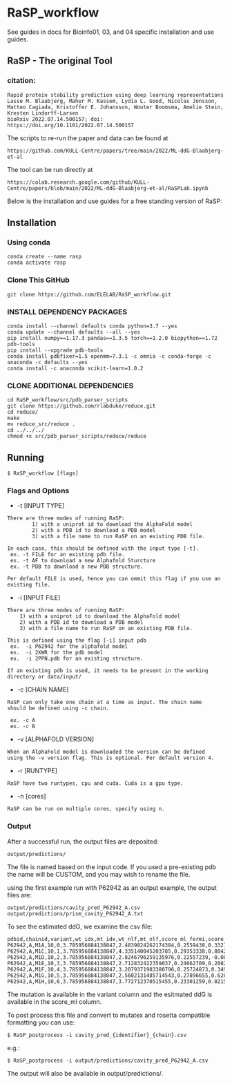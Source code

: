 # RaSP_workflow
See guides in docs for Bioinfo01, 03, and 04 specific installation and use guides.

## RaSP - The original Tool

### citation:
```
Rapid protein stability prediction using deep learning representations
Lasse M. Blaabjerg, Maher M. Kassem, Lydia L. Good, Nicolas Jonsson, Matteo Cagiada, Kristoffer E. Johansson, Wouter Boomsma, Amelie Stein, Kresten Lindorff-Larsen
bioRxiv 2022.07.14.500157; doi: https://doi.org/10.1101/2022.07.14.500157 
```
The scripts to re-run the paper and data can be found at
```
https://github.com/KULL-Centre/papers/tree/main/2022/ML-ddG-Blaabjerg-et-al
```
The tool can be run directly at
```
https://colab.research.google.com/github/KULL-Centre/papers/blob/main/2022/ML-ddG-Blaabjerg-et-al/RaSPLab.ipynb
```

Below is the installation and use guides for a free standing version of RaSP:

## Installation

### Using conda 

```
conda create --name rasp
conda activate rasp
```
### Clone This GitHub

```
git clone https://github.com/ELELAB/RaSP_workflow.git
```

### INSTALL DEPENDENCY PACKAGES
```
conda install --channel defaults conda python=3.7 --yes
conda update --channel defaults --all --yes
pip install numpy==1.17.3 pandas==1.3.5 torch==1.2.0 biopython==1.72 pdb-tools
pip install --upgrade pdb-tools
conda install pdbfixer=1.5 openmm=7.3.1 -c omnia -c conda-forge -c anaconda -c defaults --yes
conda install -c anaconda scikit-learn=1.0.2
```

### CLONE ADDITIONAL DEPENDENCIES
```
cd RaSP_workflow/src/pdb_parser_scripts
git clone https://github.com/rlabduke/reduce.git
cd reduce/
make
mv reduce_src/reduce .
cd ../../../
chmod +x src/pdb_parser_scripts/reduce/reduce

```

## Running
```
$ RaSP_workflow [flags]
```

### Flags and Options
* -t [INPUT TYPE]

```
There are three modes of running RaSP:
        1) with a uniprot id to download the AlphaFold model
        2) with a PDB id to download a PDB model
        3) with a file name to run RaSP on an existing PDB file.

In each case, this should be defined with the input type [-t].
 ex. -t FILE for an existing pdb file.
 ex. -t AF to download a new Alphafold Sturcture
 ex. -t PDB to download a new PDB structure. 

Per default FILE is used, hence you can ommit this flag if you use an existing file.

```


* -i [INPUT FILE]

```
There are three modes of running RaSP:
	1) with a uniprot id to download the AlphaFold model
	2) with a PDB id to download a PDB model
	3) with a file name to run RaSP on an existing PDB file.

This is defined using the flag [-i] input pdb
 ex.  -i P62942 for the alphafold model
 ex.  -i 2XWR for the pdb model
 ex.  -i 2PPN.pdb for an existing structure. 

If an existing pdb is used, it needs to be present in the working directory or data/input/

```

* -c [CHAIN NAME]

```
RaSP can only take one chain at a time as input. The chain name 
should be defined using -c chain. 

 ex. -c A
 ex. -c B
```

* -v [ALPHAFOLD VERSION] 

```
When an AlphaFold model is downloaded the version can be defined 
using the -v version flag. This is optional. Per default version 4. 
```

* -r [RUNTYPE]

```
RaSP have two runtypes, cpu and cuda. Cuda is a gpu type. 

```
* -n [cores]

```
RaSP can be run on multiple cores, specify using n.

```

### Output

After a successful run, the output files are deposited: 

```
output/predictions/
```

The file is named based on the input code. If you used a pre-existing pdb
the name will be CUSTOM, and you may wish to rename the file. 

using the first example run with P62942 as an output example,
the output files are: 

```
output/predictions/cavity_pred_P62942_A.csv  
output/predictions/prism_cavity_P62942_A.txt 
```

To see the estimated ddG, we examine the csv file: 
```
pdbid,chainid,variant,wt_idx,mt_idx,wt_nlf,mt_nlf,score_ml_fermi,score_ml,pos,wt_AA,mt_AA,wt
P62942,A,M1A,10,0,3.785956884138847,2.4839824262174384,0.2559438,0.33210336415230135,1,M,A,M
P62942,A,M1C,10,1,3.785956884138847,4.335140045203785,0.29353338,0.8042885819152235,1,M,C,M
P62942,A,M1D,10,2,3.785956884138847,2.8246796259135976,0.22557239,-0.08370761983215846,1,M,D,M
P62942,A,M1E,10,3,3.785956884138847,2.712832422359037,0.24662709,0.2082927845099386,1,M,E,M
P62942,A,M1F,10,4,3.785956884138847,3.2079371983380796,0.25724873,0.34920552719755193,1,M,F,M
P62942,A,M1G,10,5,3.785956884138847,2.5602131485714543,0.27896655,0.6260158311485233,1,M,G,M
P62942,A,M1H,10,6,3.785956884138847,3.772712370515455,0.23301259,0.02155520521038179,1,M,H,M
```

The mutation is available in the variant column and the esitmated ddG is available in the score_ml column. 

To post process this file and convert to mutatex and rosetta compatible formatting you can use: 

```
$ RaSP_postprocess -i cavity_pred_{identifier}_{chain}.csv
```
e.g.:

```
$ RaSP_postprocess -i output/predictions/cavity_pred_P62942_A.csv
```
The output will also be available in output/predictions/.
